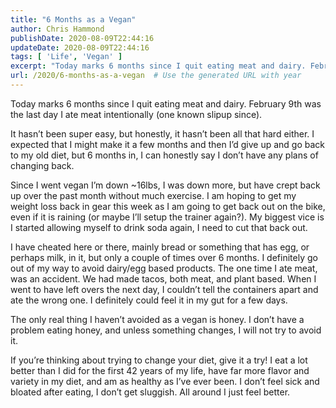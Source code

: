 ```yaml
---
title: "6 Months as a Vegan"
author: Chris Hammond
publishDate: 2020-08-09T22:44:16
updateDate: 2020-08-09T22:44:16
tags: [ 'Life', 'Vegan' ]
excerpt: "Today marks 6 months since I quit eating meat and dairy. February 9th was the last day I ate meat intentionally (one known slipup since).   It hasn’t been super easy, but honestly, it hasn’t been all that hard either. I expected that I might make it a few months and then I’d give up and go back to my old diet, but 6 months in, I can honestly say I don’t have any plans of changing back.  Since I went vegan I’m down ~16lbs, I was down more, but have crept back up over the past month without much exercise. I am hoping to get my weight loss back in gear this week as I am going to get back out on the bike, even if it is raining (or maybe I’ll setup the trainer again?). My biggest vice is I started allowing myself to drink soda again, I need to cut that back out.  I have cheated here or there, mainly bread or something that has egg, or perhaps milk, in it, but only a couple of times over 6 months. I definitely go out of my way to avoid dairy/egg based products. The one time I ate meat, was an accident. We had made tacos, both meat, and plant based. When I went to have left overs the next day, I couldn’t tell the containers apart and ate the wrong one. I definitely could feel it in my gut for a few days.  The only real thing I haven’t avoided as a vegan is honey. I don’t have a problem eating honey, and unless something changes, I will not try to avoid it.   If you’re thinking about trying to change your diet, give it a try! I eat a lot better than I did for the first 42 years of my life, have far more flavor and variety in my diet, and am as healthy as I’ve ever been. I don’t feel sick and bloated after eating, I don’t get sluggish. All around I just feel better."
url: /2020/6-months-as-a-vegan  # Use the generated URL with year
---
```

<p>Today marks 6 months since I quit eating meat and dairy. February 9th was the last day I ate meat intentionally (one known slipup since). </p>  <p>It hasn’t been super easy, but honestly, it hasn’t been all that hard either. I expected that I might make it a few months and then I’d give up and go back to my old diet, but 6 months in, I can honestly say I don’t have any plans of changing back.</p>  <p>Since I went vegan I’m down ~16lbs, I was down more, but have crept back up over the past month without much exercise. I am hoping to get my weight loss back in gear this week as I am going to get back out on the bike, even if it is raining (or maybe I’ll setup the trainer again?). My biggest vice is I started allowing myself to drink soda again, I need to cut that back out.</p>  <p>I have cheated here or there, mainly bread or something that has egg, or perhaps milk, in it, but only a couple of times over 6 months. I definitely go out of my way to avoid dairy/egg based products. The one time I ate meat, was an accident. We had made tacos, both meat, and plant based. When I went to have left overs the next day, I couldn’t tell the containers apart and ate the wrong one. I definitely could feel it in my gut for a few days.</p>  <p>The only real thing I haven’t avoided as a vegan is honey. I don’t have a problem eating honey, and unless something changes, I will not try to avoid it. </p>  <p>If you’re thinking about trying to change your diet, give it a try! I eat a lot better than I did for the first 42 years of my life, have far more flavor and variety in my diet, and am as healthy as I’ve ever been. I don’t feel sick and bloated after eating, I don’t get sluggish. All around I just feel better.</p>
